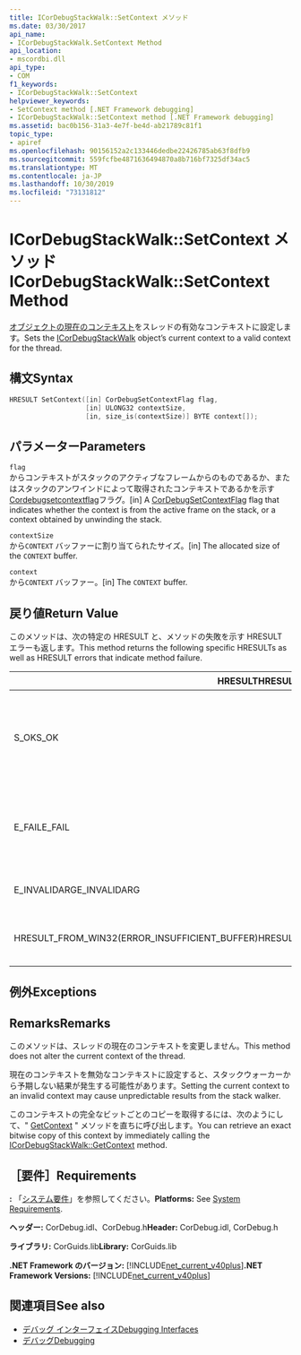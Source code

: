 ```yaml
---
title: ICorDebugStackWalk::SetContext メソッド
ms.date: 03/30/2017
api_name:
- ICorDebugStackWalk.SetContext Method
api_location:
- mscordbi.dll
api_type:
- COM
f1_keywords:
- ICorDebugStackWalk::SetContext
helpviewer_keywords:
- SetContext method [.NET Framework debugging]
- ICorDebugStackWalk::SetContext method [.NET Framework debugging]
ms.assetid: bac0b156-31a3-4e7f-be4d-ab21789c81f1
topic_type:
- apiref
ms.openlocfilehash: 90156152a2c133446dedbe22426785ab63f8dfb9
ms.sourcegitcommit: 559fcfbe4871636494870a8b716bf7325df34ac5
ms.translationtype: MT
ms.contentlocale: ja-JP
ms.lasthandoff: 10/30/2019
ms.locfileid: "73131812"
---
```

# <a name="icordebugstackwalksetcontext-method"></a><span data-ttu-id="93c25-102">ICorDebugStackWalk::SetContext メソッド</span><span class="sxs-lookup"><span data-stu-id="93c25-102">ICorDebugStackWalk::SetContext Method</span></span>
<span data-ttu-id="93c25-103">[オブジェクトの現在のコンテキスト](../../../../docs/framework/unmanaged-api/debugging/icordebugstackwalk-interface.md)をスレッドの有効なコンテキストに設定します。</span><span class="sxs-lookup"><span data-stu-id="93c25-103">Sets the [ICorDebugStackWalk](../../../../docs/framework/unmanaged-api/debugging/icordebugstackwalk-interface.md) object’s current context to a valid context for the thread.</span></span>  
  
## <a name="syntax"></a><span data-ttu-id="93c25-104">構文</span><span class="sxs-lookup"><span data-stu-id="93c25-104">Syntax</span></span>  
  
```cpp  
HRESULT SetContext([in] CorDebugSetContextFlag flag,  
                   [in] ULONG32 contextSize,  
                   [in, size_is(contextSize)] BYTE context[]);  
```  
  
## <a name="parameters"></a><span data-ttu-id="93c25-105">パラメーター</span><span class="sxs-lookup"><span data-stu-id="93c25-105">Parameters</span></span>  
 `flag`  
 <span data-ttu-id="93c25-106">からコンテキストがスタックのアクティブなフレームからのものであるか、またはスタックのアンワインドによって取得されたコンテキストであるかを示す[Cordebugsetcontextflag](../../../../docs/framework/unmanaged-api/debugging/cordebugsetcontextflag-enumeration.md)フラグ。</span><span class="sxs-lookup"><span data-stu-id="93c25-106">[in] A [CorDebugSetContextFlag](../../../../docs/framework/unmanaged-api/debugging/cordebugsetcontextflag-enumeration.md) flag that indicates whether the context is from the active frame on the stack, or a context obtained by unwinding the stack.</span></span>  
  
 `contextSize`  
 <span data-ttu-id="93c25-107">から`CONTEXT` バッファーに割り当てられたサイズ。</span><span class="sxs-lookup"><span data-stu-id="93c25-107">[in] The allocated size of the `CONTEXT` buffer.</span></span>  
  
 `context`  
 <span data-ttu-id="93c25-108">から`CONTEXT` バッファー。</span><span class="sxs-lookup"><span data-stu-id="93c25-108">[in] The `CONTEXT` buffer.</span></span>  
  
## <a name="return-value"></a><span data-ttu-id="93c25-109">戻り値</span><span class="sxs-lookup"><span data-stu-id="93c25-109">Return Value</span></span>  
 <span data-ttu-id="93c25-110">このメソッドは、次の特定の HRESULT と、メソッドの失敗を示す HRESULT エラーも返します。</span><span class="sxs-lookup"><span data-stu-id="93c25-110">This method returns the following specific HRESULTs as well as HRESULT errors that indicate method failure.</span></span>  
  
|<span data-ttu-id="93c25-111">HRESULT</span><span class="sxs-lookup"><span data-stu-id="93c25-111">HRESULT</span></span>|<span data-ttu-id="93c25-112">説明</span><span class="sxs-lookup"><span data-stu-id="93c25-112">Description</span></span>|  
|-------------|-----------------|  
|<span data-ttu-id="93c25-113">S_OK</span><span class="sxs-lookup"><span data-stu-id="93c25-113">S_OK</span></span>|<span data-ttu-id="93c25-114">`ICorDebugStackWalk` オブジェクトのコンテキストが正常に設定されました。</span><span class="sxs-lookup"><span data-stu-id="93c25-114">The `ICorDebugStackWalk` object's context was successfully set.</span></span>|  
|<span data-ttu-id="93c25-115">E_FAIL</span><span class="sxs-lookup"><span data-stu-id="93c25-115">E_FAIL</span></span>|<span data-ttu-id="93c25-116">`ICorDebugStackWalk` オブジェクトのコンテキストが設定されませんでした。</span><span class="sxs-lookup"><span data-stu-id="93c25-116">The `ICorDebugStackWalk` object's context was not set.</span></span>|  
|<span data-ttu-id="93c25-117">E_INVALIDARG</span><span class="sxs-lookup"><span data-stu-id="93c25-117">E_INVALIDARG</span></span>|<span data-ttu-id="93c25-118">コンテキストが null です。</span><span class="sxs-lookup"><span data-stu-id="93c25-118">The context is null.</span></span>|  
|<span data-ttu-id="93c25-119">HRESULT_FROM_WIN32(ERROR_INSUFFICIENT_BUFFER)</span><span class="sxs-lookup"><span data-stu-id="93c25-119">HRESULT_FROM_WIN32(ERROR_INSUFFICIENT_BUFFER)</span></span>|<span data-ttu-id="93c25-120">コンテキストバッファーが小さすぎます。</span><span class="sxs-lookup"><span data-stu-id="93c25-120">The context buffer is too small.</span></span>|  
  
## <a name="exceptions"></a><span data-ttu-id="93c25-121">例外</span><span class="sxs-lookup"><span data-stu-id="93c25-121">Exceptions</span></span>  
  
## <a name="remarks"></a><span data-ttu-id="93c25-122">Remarks</span><span class="sxs-lookup"><span data-stu-id="93c25-122">Remarks</span></span>  
 <span data-ttu-id="93c25-123">このメソッドは、スレッドの現在のコンテキストを変更しません。</span><span class="sxs-lookup"><span data-stu-id="93c25-123">This method does not alter the current context of the thread.</span></span>  
  
 <span data-ttu-id="93c25-124">現在のコンテキストを無効なコンテキストに設定すると、スタックウォーカーから予期しない結果が発生する可能性があります。</span><span class="sxs-lookup"><span data-stu-id="93c25-124">Setting the current context to an invalid context may cause unpredictable results from the stack walker.</span></span>  
  
 <span data-ttu-id="93c25-125">このコンテキストの完全なビットごとのコピーを取得するには、次のようにして、" [GetContext](../../../../docs/framework/unmanaged-api/debugging/icordebugstackwalk-getcontext-method.md) " メソッドを直ちに呼び出します。</span><span class="sxs-lookup"><span data-stu-id="93c25-125">You can retrieve an exact bitwise copy of this context by immediately calling the [ICorDebugStackWalk::GetContext](../../../../docs/framework/unmanaged-api/debugging/icordebugstackwalk-getcontext-method.md) method.</span></span>  
  
## <a name="requirements"></a><span data-ttu-id="93c25-126">［要件］</span><span class="sxs-lookup"><span data-stu-id="93c25-126">Requirements</span></span>  
 <span data-ttu-id="93c25-127">**:** 「[システム要件](../../../../docs/framework/get-started/system-requirements.md)」を参照してください。</span><span class="sxs-lookup"><span data-stu-id="93c25-127">**Platforms:** See [System Requirements](../../../../docs/framework/get-started/system-requirements.md).</span></span>  
  
 <span data-ttu-id="93c25-128">**ヘッダー:** CorDebug.idl、CorDebug.h</span><span class="sxs-lookup"><span data-stu-id="93c25-128">**Header:** CorDebug.idl, CorDebug.h</span></span>  
  
 <span data-ttu-id="93c25-129">**ライブラリ:** CorGuids.lib</span><span class="sxs-lookup"><span data-stu-id="93c25-129">**Library:** CorGuids.lib</span></span>  
  
 <span data-ttu-id="93c25-130">**.NET Framework のバージョン:** [!INCLUDE[net_current_v40plus](../../../../includes/net-current-v40plus-md.md)]</span><span class="sxs-lookup"><span data-stu-id="93c25-130">**.NET Framework Versions:** [!INCLUDE[net_current_v40plus](../../../../includes/net-current-v40plus-md.md)]</span></span>  
  
## <a name="see-also"></a><span data-ttu-id="93c25-131">関連項目</span><span class="sxs-lookup"><span data-stu-id="93c25-131">See also</span></span>

- [<span data-ttu-id="93c25-132">デバッグ インターフェイス</span><span class="sxs-lookup"><span data-stu-id="93c25-132">Debugging Interfaces</span></span>](../../../../docs/framework/unmanaged-api/debugging/debugging-interfaces.md)
- [<span data-ttu-id="93c25-133">デバッグ</span><span class="sxs-lookup"><span data-stu-id="93c25-133">Debugging</span></span>](../../../../docs/framework/unmanaged-api/debugging/index.md)
